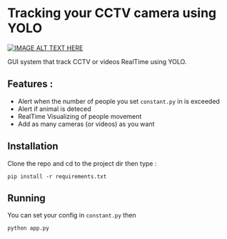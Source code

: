 # Tracking your CCTV camera using YOLO
[![IMAGE ALT TEXT HERE](https://img.youtube.com/vi/cqV9qKvlQwk/0.jpg)](https://www.youtube.com/watch?v=cqV9qKvlQwk)

GUI system that track CCTV or videos  RealTime using YOLO.

## Features :
- Alert when the number of people you set `constant.py` in is exceeded
- Alert if animal is deteced
- RealTime Visualizing of people movement
- Add as many cameras (or videos) as you want

## Installation 
Clone the repo and cd to the project dir then type :

```
pip install -r requirements.txt
```

## Running 

You can set your config in `constant.py`
then 
```
python app.py
```


